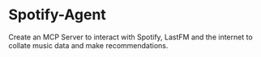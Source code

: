 # Spotify-Agent
Create an MCP Server to interact with Spotify, LastFM and the internet to collate music data and make recommendations.
